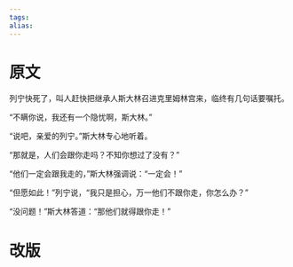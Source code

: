 ```yaml
---
tags: 
alias:
---
```


# 原文

列宁快死了，叫人赶快把继承人斯大林召进克里姆林宫来，临终有几句话要嘱托。

“不瞒你说，我还有一个隐忧啊，斯大林。”

“说吧，亲爱的列宁。”斯大林专心地听着。

“那就是，人们会跟你走吗？不知你想过了没有？”

“他们一定会跟我走的，”斯大林强调说：“一定会！”

“但愿如此！”列宁说，“我只是担心，万一他们不跟你走，你怎么办？”

“没问题！”斯大林答道：“那他们就得跟你走！”

# 改版
